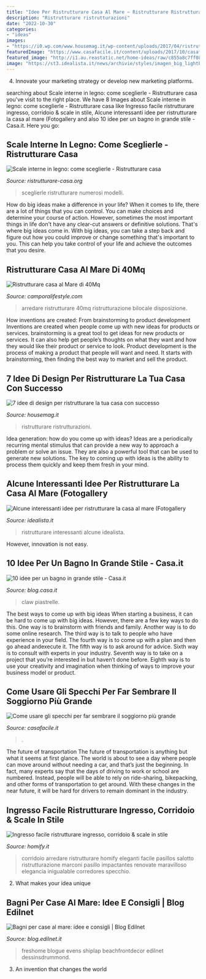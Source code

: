 ```yaml
---
title: "Idee Per Ristrutturare Casa Al Mare ~ Ristrutturare Ristrutturazioni"
description: "Ristrutturare ristrutturazioni"
date: "2022-10-30"
categories:
- "ideas"
images:
- "https://i0.wp.com/www.housemag.it/wp-content/uploads/2017/04/ristrutturare-casa.jpg?resize=1150%2C785&amp;ssl=1"
featuredImage: "https://www.casafacile.it/content/uploads/2017/10/casafacile-progetti-relooking-casa-al-mare-LIVING-1-REV-A2.jpg"
featured_image: "http://i1.au.reastatic.net/home-ideas/raw/c855a8c7ff084fce3c58eb54efa7999675c5e343642dcfe0249770aee5c405e0/bathrooms.jpg"
image: "https://st3.idealista.it/news/archivie/styles/imagen_big_lightbox/public/2015-07/cocontest_2_2.jpg?sv=eYgg5nlk&amp;itok=BVYp7OoU"
---
```



4. Innovate your marketing strategy or develop new marketing platforms.

	

		
searching about Scale interne in legno: come sceglierle - Ristrutturare casa you've visit to the right place. We have 8 Images about Scale interne in legno: come sceglierle - Ristrutturare casa like Ingresso facile ristrutturare ingresso, corridoio &amp; scale in stile, Alcune interessanti idee per ristrutturare la casa al mare (Fotogallery and also 10 idee per un bagno in grande stile - Casa.it. Here you go:
		
    
## Scale Interne In Legno: Come Sceglierle - Ristrutturare Casa

<img loading=lazy src="https://www.ristrutturare-casa.org/blog/wp-content/uploads/2020/04/Scala-interna-in-legno-realizzata.jpg" onerror="this.onerror=null;this.src='https://tse3.mm.bing.net/th?id=OIP.IW7WkJj8BUn2lwL9DjNvJAHaHe&amp;pid=15.1';" alt="Scale interne in legno: come sceglierle - Ristrutturare casa">

_Source: ristrutturare-casa.org_

>sceglierle ristrutturare numerosi modelli. 

	

How do big ideas make a difference in your life?
When it comes to life, there are a lot of things that you can control. You can make choices and determine your course of action. However, sometimes the most important things in life don't have any clear-cut answers or definitive solutions. That's where big ideas come in. With big ideas, you can take a step back and figure out how you could improve or change something that's important to you. This can help you take control of your life and achieve the outcomes that you desire.

    
## Ristrutturare Casa Al Mare Di 40Mq

<img loading=lazy src="http://camporalifestyle.com/wp-content/uploads/2015/07/P1060746.jpg" onerror="this.onerror=null;this.src='https://tse3.mm.bing.net/th?id=OIP.aAgYPvTE4VnMGcMlraYtLQHaFj&amp;pid=15.1';" alt="Ristrutturare casa al Mare di 40Mq">

_Source: camporalifestyle.com_

>arredare ristrutturare 40mq ristrutturazione bilocale disposizione. 

	

How inventions are created: From brainstorming to product development
Inventions are created when people come up with new ideas for products or services. brainstorming is a great tool to get ideas for new products or services. It can also help get people’s thoughts on what they want and how they would like their product or service to look. Product development is the process of making a product that people will want and need. It starts with brainstorming, then finding the best way to market and sell the product.

    
## 7 Idee Di Design Per Ristrutturare La Tua Casa Con Successo

<img loading=lazy src="https://i0.wp.com/www.housemag.it/wp-content/uploads/2017/04/ristrutturare-casa.jpg?resize=1150%2C785&amp;ssl=1" onerror="this.onerror=null;this.src='https://tse1.mm.bing.net/th?id=OIP.ZnmnBMTQ7vo3g3WSTlFiSgHaFD&amp;pid=15.1';" alt="7 idee di design per ristrutturare la tua casa con successo">

_Source: housemag.it_

>ristrutturare ristrutturazioni. 

	

Idea generation: how do you come up with ideas?
Ideas are a periodically recurring mental stimulus that can provide a new way to approach a problem or solve an issue. They are also a powerful tool that can be used to generate new solutions. The key to coming up with ideas is the ability to process them quickly and keep them fresh in your mind.

    
## Alcune Interessanti Idee Per Ristrutturare La Casa Al Mare (Fotogallery

<img loading=lazy src="https://st3.idealista.it/news/archivie/styles/imagen_big_lightbox/public/2015-07/cocontest_2_2.jpg?sv=eYgg5nlk&amp;itok=BVYp7OoU" onerror="this.onerror=null;this.src='https://tse2.mm.bing.net/th?id=OIP.eidGuqkiWu-NFH9S07L7TwHaEH&amp;pid=15.1';" alt="Alcune interessanti idee per ristrutturare la casa al mare (Fotogallery">

_Source: idealista.it_

>ristrutturare interessanti alcune idealista. 

	

However, innovation is not easy.

    
## 10 Idee Per Un Bagno In Grande Stile - Casa.it

<img loading=lazy src="http://i1.au.reastatic.net/home-ideas/raw/c855a8c7ff084fce3c58eb54efa7999675c5e343642dcfe0249770aee5c405e0/bathrooms.jpg" onerror="this.onerror=null;this.src='https://tse3.mm.bing.net/th?id=OIP.TZAKsqhv5-hBCbXhb9L_AwHaFj&amp;pid=15.1';" alt="10 idee per un bagno in grande stile - Casa.it">

_Source: blog.casa.it_

>claw piastrelle. 

	

The best ways to come up with big ideas
When starting a business, it can be hard to come up with big ideas. However, there are a few key ways to do this. One way is to brainstorm with friends and family. Another way is to do some online research. The third way is to talk to people who have experience in your field. The fourth way is to come up with a plan and then go ahead andexecute it. The fifth way is to ask around for advice. Sixth way is to consult with experts in your industry. Seventh way is to take on a project that you’re interested in but haven’t done before. Eighth way is to use your creativity and imagination when thinking of ways to improve your business model or product.

    
## Come Usare Gli Specchi Per Far Sembrare Il Soggiorno Più Grande

<img loading=lazy src="https://www.casafacile.it/content/uploads/2017/10/casafacile-progetti-relooking-casa-al-mare-LIVING-1-REV-A2.jpg" onerror="this.onerror=null;this.src='https://tse3.mm.bing.net/th?id=OIP.73iHtZxo5Px0j8_dxP-CZgHaEa&amp;pid=15.1';" alt="Come usare gli specchi per far sembrare il soggiorno più grande">

_Source: casafacile.it_

>. 

	

The future of transportation
The future of transportation is anything but what it seems at first glance. The world is about to see a day where people can move around without needing a car, and that’s just the beginning. In fact, many experts say that the days of driving to work or school are numbered. Instead, people will be able to rely on ride-sharing, bikepacking, and other forms of transportation to get around. With these changes in the near future, it will be hard for drivers to remain dominant in the industry.

    
## Ingresso Facile Ristrutturare Ingresso, Corridoio &amp; Scale In Stile

<img loading=lazy src="https://images.homify.com/images/a_0,c_limit,f_auto,h_1024,q_auto,w_1024/v1481709324/p/photo/image/1735778/marconi_roma_capilupo_6/foto-di-ingresso-corridoio-in-stile-classico-di-facile-ristrutturare.jpg" onerror="this.onerror=null;this.src='https://tse4.mm.bing.net/th?id=OIP.31weE2pE0XEB7JVCrSiVxwHaE8&amp;pid=15.1';" alt="Ingresso facile ristrutturare ingresso, corridoio &amp; scale in stile">

_Source: homify.it_

>corridoio arredare ristrutturare homify eleganti facile pasillos salotto ristrutturazione marconi pasillo impactantes renovate maravilloso elegancia inigualable corredores specchio. 

	

2. What makes your idea unique 

    
## Bagni Per Case Al Mare: Idee E Consigli | Blog Edilnet

<img loading=lazy src="https://blog.edilnet.it/wp-content/uploads/2019/07/bagni-per-case-al-mare-idee-e-consigli.jpg" onerror="this.onerror=null;this.src='https://tse4.mm.bing.net/th?id=OIP.6uJTH9cvEK5TSkGKmqYjgQHaEy&amp;pid=15.1';" alt="Bagni per case al mare: idee e consigli | Blog Edilnet">

_Source: blog.edilnet.it_

>freshome blogue evens shiplap beachfrontdecor edilnet dessinsdrummond. 

	

3. An invention that changes the world 

